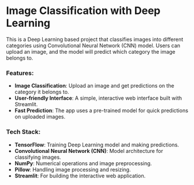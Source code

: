 # Image Classification with Deep Learning

This is a Deep Learning based project that classifies images into different categories using Convolutional Neural Network (CNN) model. Users can upload an image, and the model will predict which category the image belongs to.

### Features:
- **Image Classification**: Upload an image and get predictions on the category it belongs to.
- **User-friendly Interface**: A simple, interactive web interface built with Streamlit.
- **Fast Prediction**: The app uses a pre-trained model for quick predictions on uploaded images.

### Tech Stack:
- **TensorFlow**: Training Deep Learning model and making predictions.
- **Convolutional Neural Network (CNN)**: Model architecture for classifying images.
- **NumPy**: Numerical operations and image preprocessing.
- **Pillow**: Handling image processing and resizing.
- **Streamlit**: For building the interactive web application.
